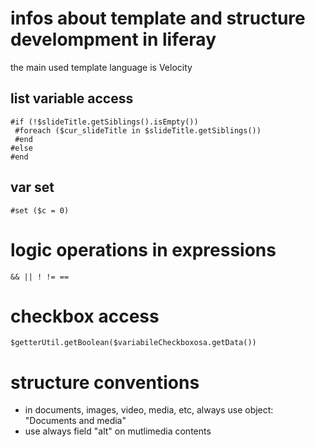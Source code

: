 # infos about template and structure develompment in liferay

the main used template language is Velocity

## list variable access
```
#if (!$slideTitle.getSiblings().isEmpty())
 #foreach ($cur_slideTitle in $slideTitle.getSiblings())
 #end
#else
#end
```

## var set
```
#set ($c = 0)
```

# logic operations in expressions
```
&& || ! != ==
```

# checkbox access
```
$getterUtil.getBoolean($variabileCheckboxosa.getData())
```

# structure conventions
+ in documents, images, video, media, etc, always use object: "Documents and media"
+ use always field "alt" on mutlimedia contents
